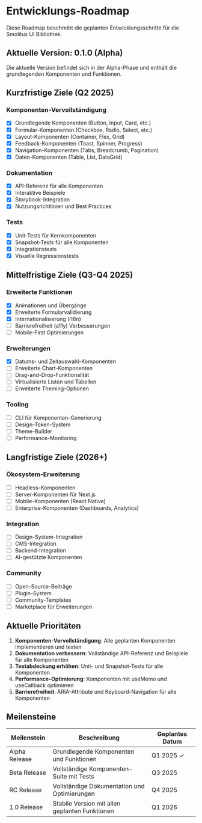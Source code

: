 # Entwicklungs-Roadmap

Diese Roadmap beschreibt die geplanten Entwicklungsschritte für die Smolitux UI Bibliothek.

## Aktuelle Version: 0.1.0 (Alpha)

Die aktuelle Version befindet sich in der Alpha-Phase und enthält die grundlegenden Komponenten und Funktionen.

## Kurzfristige Ziele (Q2 2025)

### Komponenten-Vervollständigung

- [x] Grundlegende Komponenten (Button, Input, Card, etc.)
- [x] Formular-Komponenten (Checkbox, Radio, Select, etc.)
- [x] Layout-Komponenten (Container, Flex, Grid)
- [x] Feedback-Komponenten (Toast, Spinner, Progress)
- [x] Navigation-Komponenten (Tabs, Breadcrumb, Pagination)
- [x] Daten-Komponenten (Table, List, DataGrid)

### Dokumentation

- [x] API-Referenz für alle Komponenten
- [x] Interaktive Beispiele
- [x] Storybook-Integration
- [x] Nutzungsrichtlinien und Best Practices

### Tests

- [x] Unit-Tests für Kernkomponenten
- [x] Snapshot-Tests für alle Komponenten
- [x] Integrationstests
- [x] Visuelle Regressionstests

## Mittelfristige Ziele (Q3-Q4 2025)

### Erweiterte Funktionen

- [x] Animationen und Übergänge
- [x] Erweiterte Formularvalidierung
- [x] Internationalisierung (i18n)
- [ ] Barrierefreiheit (a11y) Verbesserungen
- [ ] Mobile-First Optimierungen

### Erweiterungen

- [x] Datums- und Zeitauswahl-Komponenten
- [ ] Erweiterte Chart-Komponenten
- [ ] Drag-and-Drop-Funktionalität
- [ ] Virtualisierte Listen und Tabellen
- [ ] Erweiterte Theming-Optionen

### Tooling

- [ ] CLI für Komponenten-Generierung
- [ ] Design-Token-System
- [ ] Theme-Builder
- [ ] Performance-Monitoring

## Langfristige Ziele (2026+)

### Ökosystem-Erweiterung

- [ ] Headless-Komponenten
- [ ] Server-Komponenten für Next.js
- [ ] Mobile-Komponenten (React Native)
- [ ] Enterprise-Komponenten (Dashboards, Analytics)

### Integration

- [ ] Design-System-Integration
- [ ] CMS-Integration
- [ ] Backend-Integration
- [ ] AI-gestützte Komponenten

### Community

- [ ] Open-Source-Beiträge
- [ ] Plugin-System
- [ ] Community-Templates
- [ ] Marketplace für Erweiterungen

## Aktuelle Prioritäten

1. **Komponenten-Vervollständigung**: Alle geplanten Komponenten implementieren und testen
2. **Dokumentation verbessern**: Vollständige API-Referenz und Beispiele für alle Komponenten
3. **Testabdeckung erhöhen**: Unit- und Snapshot-Tests für alle Komponenten
4. **Performance-Optimierung**: Komponenten mit useMemo und useCallback optimieren
5. **Barrierefreiheit**: ARIA-Attribute und Keyboard-Navigation für alle Komponenten

## Meilensteine

| Meilenstein | Beschreibung | Geplantes Datum |
|-------------|--------------|-----------------|
| Alpha Release | Grundlegende Komponenten und Funktionen | Q1 2025 ✓ |
| Beta Release | Vollständige Komponenten-Suite mit Tests | Q3 2025 |
| RC Release | Vollständige Dokumentation und Optimierungen | Q4 2025 |
| 1.0 Release | Stabile Version mit allen geplanten Funktionen | Q1 2026 |
